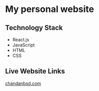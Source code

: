 # My personal website

## Technology Stack

<ul>
<li>React.js</li>
<li>JavaScript</li>
<li>HTML</li>
<li>CSS</li>
</ul>

## Live Website Links

[chandanbsd.com](https://www.chandanbsd.com)
